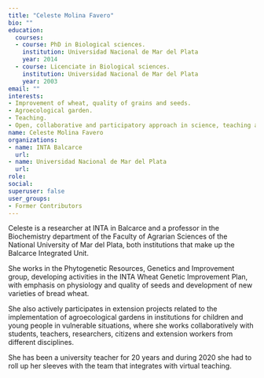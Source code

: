 ```yaml
---
title: "Celeste Molina Favero"
bio: ""
education:
  courses:
  - course: PhD in Biological sciences.
    institution: Universidad Nacional de Mar del Plata
    year: 2014
  - course: Licenciate in Biological sciences.
    institution: Universidad Nacional de Mar del Plata
    year: 2003
email: ""
interests:
- Improvement of wheat, quality of grains and seeds.
- Agroecological garden.
- Teaching.
- Open, collaborative and participatory approach in science, teaching and extension.
name: Celeste Molina Favero
organizations:
- name: INTA Balcarce 
  url: 
- name: Universidad Nacional de Mar del Plata
  url: 
role:
social:
superuser: false
user_groups:
- Former Contributors
---
```


Celeste is a researcher at INTA in Balcarce and a professor in the Biochemistry department of the Faculty of Agrarian Sciences of the National University of Mar del Plata, both institutions that make up the Balcarce Integrated Unit.

She works in the Phytogenetic Resources, Genetics and Improvement group, developing activities in the INTA Wheat Genetic Improvement Plan, with emphasis on physiology and quality of seeds and development of new varieties of bread wheat.

She also actively participates in extension projects related to the implementation of agroecological gardens in institutions for children and young people in vulnerable situations, where she works collaboratively with students, teachers, researchers, citizens and extension workers from different disciplines.

She has been a university teacher for 20 years and during 2020 she had to roll up her sleeves with the team that integrates with virtual teaching.

